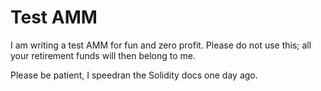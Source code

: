 # Test AMM

I am writing a test AMM for fun and zero profit. Please do not use this; all
your retirement funds will then belong to me.

Please be patient, I speedran the Solidity docs one day ago.
